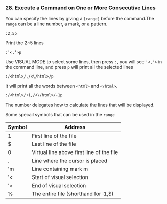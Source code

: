 ### 28. Execute a Command on One or More Consecutive Lines

You can specify the lines by giving a `[range]` before the command.The `range` can be a line number, a mark,
or a pattern.

```
:2,5p
```
Print the 2~5 lines

```
:'<,'>p
```
Use VISUAL MODE to select some lines, then press `:`, you will see `'<,'>` in the command line, and press `p` will print all the selected lines

```
:/<html>/,/<\/html>/p
```
It will print all the words between `<html>` and `</html>`.

```
:/<html>/+1,/<\/html>/-1p
```
The number delegates how to calculate the lines that will be displayed.

Some specail symbols that can be used in the `range`

|Symbol  | Address |
|--------|---------|
|1       |First line of the file|
|$       |Last line of the file|
|0       |Virtual line above first line of the file|
|.       |Line where the cursor is placed|
|'m      |Line containing mark m|
|'<      |Start of visual selection|
|'>      |End of visual selection|
|%       |The entire file (shorthand for :1,$)|

